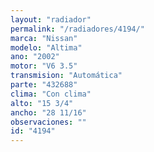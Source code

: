 ```yaml
---
layout: "radiador"
permalink: "/radiadores/4194/"
marca: "Nissan"
modelo: "Altima"
ano: "2002"
motor: "V6 3.5"
transmision: "Automática"
parte: "432688"
clima: "Con clima"
alto: "15 3/4"
ancho: "28 11/16"
observaciones: ""
id: "4194"
---
```



